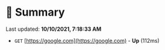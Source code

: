 # 📖 Summary
Last updated: **10/10/2021, 7:18:33 AM**

- `GET` [https://google.com](https://google.com) - **Up** (112ms)
